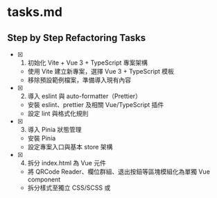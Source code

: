 # tasks.md

## Step by Step Refactoring Tasks

- [x] 1. 初始化 Vite + Vue 3 + TypeScript 專案架構

  - 使用 Vite 建立新專案，選擇 Vue 3 + TypeScript 模板
  - 移除預設範例檔案，準備導入現有內容

- [x] 2. 導入 eslint 與 auto-formatter（Prettier）

  - 安裝 eslint、prettier 及相關 Vue/TypeScript 插件
  - 設定 lint 與格式化規則

- [x] 3. 導入 Pinia 狀態管理

  - 安裝 Pinia
  - 設定專案入口與基本 store 架構

- [x] 4. 拆分 index.html 為 Vue 元件

  - 將 QRCode Reader、欄位群組、退出按鈕等區塊模組化為單獨 Vue component
  - 拆分樣式至獨立 CSS/SCSS 或 <style> 區塊

- [x] 5. 整合 Sentry 前端錯誤追蹤

  - 安裝 @sentry/vue
  - 在 main.ts 初始化 Sentry，支援環境變數 DSN

- [x] 6. 導入 API service 與 mock 機制

  - API_DOMAIN 由 .env 檔案中取得
  - 將 API 呼叫封裝於 services/
  - 建立 **mocks**/ 方便單元測試時替換

- [ ] 6-1. 處理 CORS 問題

  - [x] DEV: 使用 Vite dev server 的 proxy 功能
  - [ ] PROD: 使用 Nginx 反向代理

- [ ] 7. 撰寫單元測試（Vitest + Vue Test Utils）

  - [x] 安裝 Vitest、@vue/test-utils
  - [x] 建立 `tests/unit/` 目錄與 Vitest 設定檔
  - [x] QrReader.vue：撰寫基本渲染與互動測試
  - [x] ExitButton.vue：撰寫點擊事件測試
  - [x] FlavorColumn.vue：撰寫 props 與事件測試
  - [x] FlavorColumns.vue：撰寫整合測試
  - [x] SystemAlert.vue：撰寫顯示/隱藏測試
  - [x] mock API service 行為
  - [x] 整合 CI 測試指令（如 npm run test:unit）

- [ ] 8. 驗證與優化
  - 執行 lint、format、單元測試，確保專案可正常運作
  - 檢查 Sentry 是否正常上報錯誤

---

如有新需求或調整，請於本文件補充。
